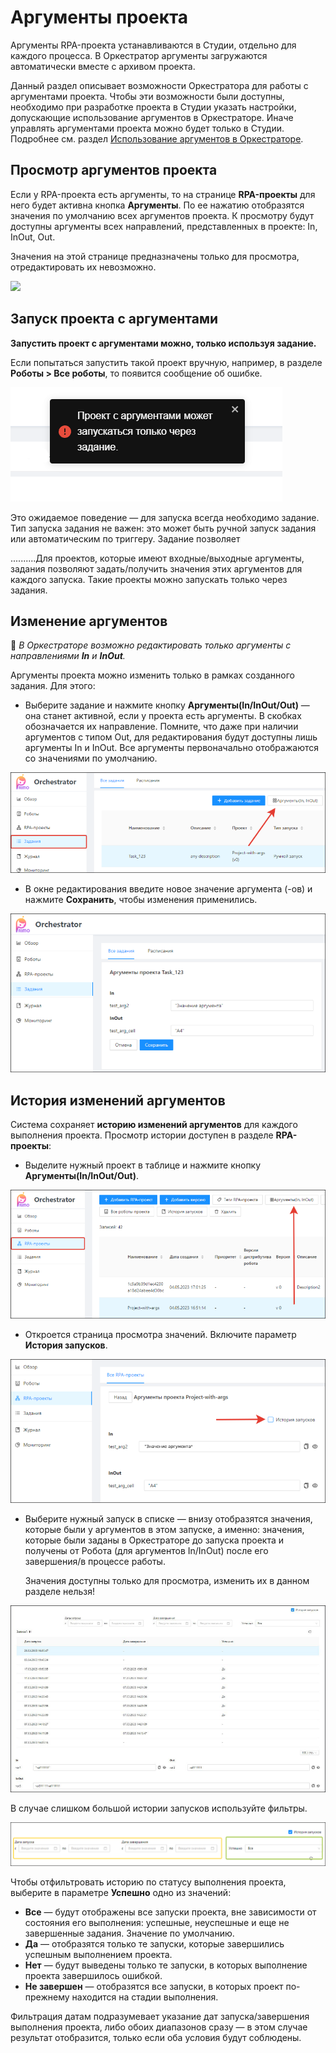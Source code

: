# Аргументы проекта

Аргументы RPA-проекта устанавливаются в Студии, отдельно для каждого процесса. В Оркестратор аргументы загружаются автоматически вместе с архивом проекта. 

Данный раздел описывает возможности Оркестратора для работы с аргументами проекта. Чтобы эти возможности были доступны, необходимо при разработке проекта в Студии указать настройки, допускающие использование аргументов в Оркестраторе. Иначе управлять аргументами проекта можно будет только в Студии. Подробнее см. раздел [Использование аргументов в Оркестраторе](https://docs.primo-rpa.ru/primo-rpa/primo-studio/process/args#argumenty-orkestratora). 



## Просмотр аргументов проекта

Если у RPA-проекта есть аргументы, то на странице **RPA-проекты** для него будет активна кнопка **Аргументы**. По ее нажатию отобразятся значения по умолчанию всех аргументов проекта. К просмотру будут доступны аргументы всех направлений, представленных в проекте: In, InOut, Out. 

Значения на этой странице предназначены только для просмотра, отредактировать их невозможно.

![](<../../../.gitbook/assets1/>)


## Запуск проекта с аргументами

**Запустить проект с аргументами можно, только используя задание.**

Если попытаться запустить такой проект вручную, например, в разделе **Роботы > Все роботы**, то появится сообщение об ошибке. 

![](<../../../.gitbook/assets/error-for-project-args.png>) 

Это ожидаемое поведение — для запуска всегда необходимо задание. Тип запуска задания не важен: это может быть ручной запуск задания или автоматическим по триггеру. Задание позволяет 







..........Для проектов, которые имеют входные/выходные аргументы, задания позволяют задать/получить значения этих аргументов для каждого запуска. Такие проекты можно запускать только через задания.




## Изменение аргументов
:small_orange_diamond: *В Оркестраторе возможно редактировать только аргументы с направлениями **In** и **InOut**.*

Аргументы проекта можно изменить только в рамках созданного задания. Для этого:
* Выберите задание и нажмите кнопку **Аргументы(In/InOut/Out)** — она станет активной, если у проекта есть аргументы. В скобках обозначается их направление. Помните, что даже при наличии аргументов с типом Out, для редактирования будут доступны лишь аргументы In и InOut. Все аргументы первоначально отображаются со значениями по умолчанию.

![](<../../../.gitbook/assets/task-for-args.png>) 

* В окне редактирования введите новое значение аргумента (-ов) и нажмите **Сохранить**, чтобы изменения применились.

![](<../../../.gitbook/assets/editing-args.png>) 

## История изменений аргументов

Система сохраняет **историю изменений аргументов** для каждого выполнения проекта. Просмотр истории доступен в разделе **RPA-проекты**:
* Выделите нужный проект в таблице и нажмите кнопку **Аргументы(In/InOut/Out)**. 

![](<../../../.gitbook/assets/projects-button-args.png>) 

* Откроется страница просмотра значений. Включите параметр **История запусков**. 

![](<../../../.gitbook/assets/projects-args-history-parametr.png>) 

* Выберите нужный запуск в списке — внизу отобразятся значения, которые были у аргументов в этом запуске, а именно: значения, которые были заданы в Оркестраторе до запуска проекта и получены от Робота (для аргументов In/InOut) после его завершения/в процессе работы.
  
  Значения доступны только для просмотра, изменить их в данном разделе нельзя!

![](<../../../.gitbook/assets/orch-args-run-history.png>) 

В случае слишком большой истории запусков используйте фильтры.

![](<../../../.gitbook/assets/filter.png>) 

Чтобы отфильтровать историю по статусу выполнения проекта, выберите в параметре **Успешно** одно из значений:
* **Все** — будут отображены все запуски проекта, вне зависимости от состояния его выполнения: успешные, неуспешные и еще не завершенные задания. Значение по умолчанию. 
* **Да** — отобразятся только те запуски, которые завершились успешным выполнением проекта.
* **Нет** — будут выведены только те запуски, в которых выполнение проекта завершилось ошибкой.
* **Не завершен** — отобразятся все запуски, в которых проект по-прежнему находится на стадии выполнения.

Фильтрация датам подразумевает указание дат запуска/завершения выполнения проекта, либо обоих диапазонов сразу — в этом случае результат отобразится, только если оба условия будут соблюдены.

